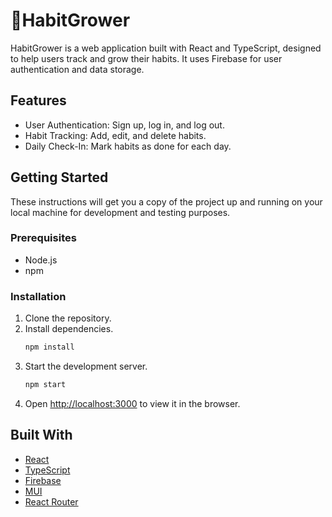 # 🪷HabitGrower

HabitGrower is a web application built with React and TypeScript, designed to help users track and grow their habits. It uses Firebase for user authentication and data storage.

## Features

- User Authentication: Sign up, log in, and log out.
- Habit Tracking: Add, edit, and delete habits.
- Daily Check-In: Mark habits as done for each day.

## Getting Started

These instructions will get you a copy of the project up and running on your local machine for development and testing purposes.

### Prerequisites

- Node.js
- npm

### Installation

1. Clone the repository.
2. Install dependencies.
   ```sh
   npm install
   ```
3. Start the development server.
   ```sh
   npm start
   ```
4. Open [http://localhost:3000](http://localhost:3000) to view it in the browser.

## Built With

- [React](https://reactjs.org/)
- [TypeScript](https://www.typescriptlang.org/)
- [Firebase](https://firebase.google.com/)
- [MUI](https://mui.com/)
- [React Router](https://reactrouter.com/)
